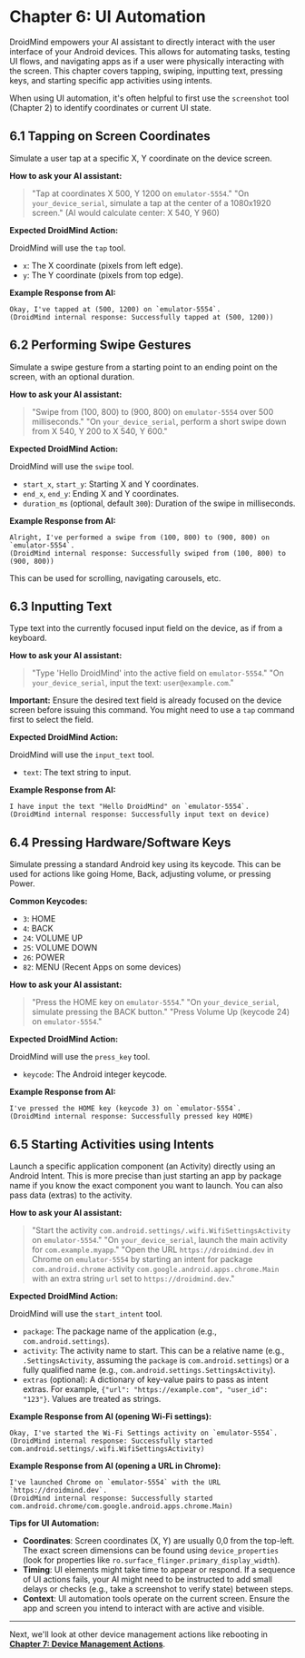 # Chapter 6: UI Automation

DroidMind empowers your AI assistant to directly interact with the user interface of your Android devices. This allows for automating tasks, testing UI flows, and navigating apps as if a user were physically interacting with the screen. This chapter covers tapping, swiping, inputting text, pressing keys, and starting specific app activities using intents.

When using UI automation, it's often helpful to first use the `screenshot` tool (Chapter 2) to identify coordinates or current UI state.

## 6.1 Tapping on Screen Coordinates

Simulate a user tap at a specific X, Y coordinate on the device screen.

**How to ask your AI assistant:**

> "Tap at coordinates X 500, Y 1200 on `emulator-5554`."
> "On `your_device_serial`, simulate a tap at the center of a 1080x1920 screen."
> (AI would calculate center: X 540, Y 960)

**Expected DroidMind Action:**

DroidMind will use the `tap` tool.

- `x`: The X coordinate (pixels from left edge).
- `y`: The Y coordinate (pixels from top edge).

**Example Response from AI:**

```
Okay, I've tapped at (500, 1200) on `emulator-5554`.
(DroidMind internal response: Successfully tapped at (500, 1200))
```

## 6.2 Performing Swipe Gestures

Simulate a swipe gesture from a starting point to an ending point on the screen, with an optional duration.

**How to ask your AI assistant:**

> "Swipe from (100, 800) to (900, 800) on `emulator-5554` over 500 milliseconds."
> "On `your_device_serial`, perform a short swipe down from X 540, Y 200 to X 540, Y 600."

**Expected DroidMind Action:**

DroidMind will use the `swipe` tool.

- `start_x`, `start_y`: Starting X and Y coordinates.
- `end_x`, `end_y`: Ending X and Y coordinates.
- `duration_ms` (optional, default `300`): Duration of the swipe in milliseconds.

**Example Response from AI:**

```
Alright, I've performed a swipe from (100, 800) to (900, 800) on `emulator-5554`.
(DroidMind internal response: Successfully swiped from (100, 800) to (900, 800))
```

This can be used for scrolling, navigating carousels, etc.

## 6.3 Inputting Text

Type text into the currently focused input field on the device, as if from a keyboard.

**How to ask your AI assistant:**

> "Type 'Hello DroidMind' into the active field on `emulator-5554`."
> "On `your_device_serial`, input the text: `user@example.com`."

**Important:** Ensure the desired text field is already focused on the device screen before issuing this command. You might need to use a `tap` command first to select the field.

**Expected DroidMind Action:**

DroidMind will use the `input_text` tool.

- `text`: The text string to input.

**Example Response from AI:**

```
I have input the text "Hello DroidMind" on `emulator-5554`.
(DroidMind internal response: Successfully input text on device)
```

## 6.4 Pressing Hardware/Software Keys

Simulate pressing a standard Android key using its keycode. This can be used for actions like going Home, Back, adjusting volume, or pressing Power.

**Common Keycodes:**

- `3`: HOME
- `4`: BACK
- `24`: VOLUME UP
- `25`: VOLUME DOWN
- `26`: POWER
- `82`: MENU (Recent Apps on some devices)

**How to ask your AI assistant:**

> "Press the HOME key on `emulator-5554`."
> "On `your_device_serial`, simulate pressing the BACK button."
> "Press Volume Up (keycode 24) on `emulator-5554`."

**Expected DroidMind Action:**

DroidMind will use the `press_key` tool.

- `keycode`: The Android integer keycode.

**Example Response from AI:**

```
I've pressed the HOME key (keycode 3) on `emulator-5554`.
(DroidMind internal response: Successfully pressed key HOME)
```

## 6.5 Starting Activities using Intents

Launch a specific application component (an Activity) directly using an Android Intent. This is more precise than just starting an app by package name if you know the exact component you want to launch. You can also pass data (extras) to the activity.

**How to ask your AI assistant:**

> "Start the activity `com.android.settings/.wifi.WifiSettingsActivity` on `emulator-5554`."
> "On `your_device_serial`, launch the main activity for `com.example.myapp`."
> "Open the URL `https://droidmind.dev` in Chrome on `emulator-5554` by starting an intent for package `com.android.chrome` activity `com.google.android.apps.chrome.Main` with an extra string `url` set to `https://droidmind.dev`."

**Expected DroidMind Action:**

DroidMind will use the `start_intent` tool.

- `package`: The package name of the application (e.g., `com.android.settings`).
- `activity`: The activity name to start. This can be a relative name (e.g., `.SettingsActivity`, assuming the `package` is `com.android.settings`) or a fully qualified name (e.g., `com.android.settings.SettingsActivity`).
- `extras` (optional): A dictionary of key-value pairs to pass as intent extras. For example, `{"url": "https://example.com", "user_id": "123"}`. Values are treated as strings.

**Example Response from AI (opening Wi-Fi settings):**

```
Okay, I've started the Wi-Fi Settings activity on `emulator-5554`.
(DroidMind internal response: Successfully started com.android.settings/.wifi.WifiSettingsActivity)
```

**Example Response from AI (opening a URL in Chrome):**

```
I've launched Chrome on `emulator-5554` with the URL `https://droidmind.dev`.
(DroidMind internal response: Successfully started com.android.chrome/com.google.android.apps.chrome.Main)
```

**Tips for UI Automation:**

- **Coordinates**: Screen coordinates (X, Y) are usually 0,0 from the top-left. The exact screen dimensions can be found using `device_properties` (look for properties like `ro.surface_flinger.primary_display_width`).
- **Timing**: UI elements might take time to appear or respond. If a sequence of UI actions fails, your AI might need to be instructed to add small delays or checks (e.g., take a screenshot to verify state) between steps.
- **Context**: UI automation tools operate on the current screen. Ensure the app and screen you intend to interact with are active and visible.

---

Next, we'll look at other device management actions like rebooting in **[Chapter 7: Device Management Actions](device_management_actions.md)**.
